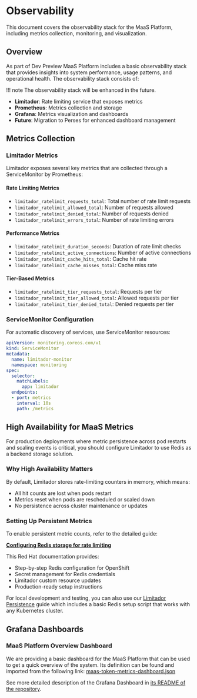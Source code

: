 # Observability

This document covers the observability stack for the MaaS Platform, including metrics collection, monitoring, and visualization.

## Overview

As part of Dev Preview MaaS Platform includes a basic observability stack that provides insights into system performance, usage patterns, and operational health. The observability stack consists of:

!!! note
    The observability stack will be enhanced in the future.

- **Limitador**: Rate limiting service that exposes metrics
- **Prometheus**: Metrics collection and storage
- **Grafana**: Metrics visualization and dashboards
- **Future**: Migration to Perses for enhanced dashboard management

## Metrics Collection

### Limitador Metrics

Limitador exposes several key metrics that are collected through a ServiceMonitor by Prometheus:

#### Rate Limiting Metrics

- `limitador_ratelimit_requests_total`: Total number of rate limit requests
- `limitador_ratelimit_allowed_total`: Number of requests allowed
- `limitador_ratelimit_denied_total`: Number of requests denied
- `limitador_ratelimit_errors_total`: Number of rate limiting errors

#### Performance Metrics

- `limitador_ratelimit_duration_seconds`: Duration of rate limit checks
- `limitador_ratelimit_active_connections`: Number of active connections
- `limitador_ratelimit_cache_hits_total`: Cache hit rate
- `limitador_ratelimit_cache_misses_total`: Cache miss rate

#### Tier-Based Metrics

- `limitador_ratelimit_tier_requests_total`: Requests per tier
- `limitador_ratelimit_tier_allowed_total`: Allowed requests per tier
- `limitador_ratelimit_tier_denied_total`: Denied requests per tier

### ServiceMonitor Configuration

For automatic discovery of services, use ServiceMonitor resources:

```yaml
apiVersion: monitoring.coreos.com/v1
kind: ServiceMonitor
metadata:
  name: limitador-monitor
  namespace: monitoring
spec:
  selector:
    matchLabels:
      app: limitador
  endpoints:
  - port: metrics
    interval: 10s
    path: /metrics
```

## High Availability for MaaS Metrics

For production deployments where metric persistence across pod restarts and scaling events is critical, you should configure Limitador to use Redis as a backend storage solution.

### Why High Availability Matters

By default, Limitador stores rate-limiting counters in memory, which means:

- All hit counts are lost when pods restart
- Metrics reset when pods are rescheduled or scaled down
- No persistence across cluster maintenance or updates

### Setting Up Persistent Metrics

To enable persistent metric counts, refer to the detailed guide:

**[Configuring Redis storage for rate limiting](https://docs.redhat.com/en/documentation/red_hat_connectivity_link/1.1/html/installing_connectivity_link_on_openshift/configure-redis_connectivity-link)**

This Red Hat documentation provides:

- Step-by-step Redis configuration for OpenShift
- Secret management for Redis credentials
- Limitador custom resource updates
- Production-ready setup instructions

For local development and testing, you can also use our [Limitador Persistence](limitador-persistence.md) guide which includes a basic Redis setup script that works with any Kubernetes cluster.

## Grafana Dashboards

### MaaS Platform Overview Dashboard

We are providing a basic dashboard for the MaaS Platform that can be used to get a quick
overview of the system. Its definition can be found and imported from the following 
link:
[maas-token-metrics-dashboard.json](https://github.com/opendatahub-io/maas-billing/blob/main/docs/samples/dashboards/maas-token-metrics-dashboard.json)

See more detailed description of the Grafana Dashboard in [its README of the 
repository](https://github.com/opendatahub-io/maas-billing/tree/main/docs/samples/dashboards).
